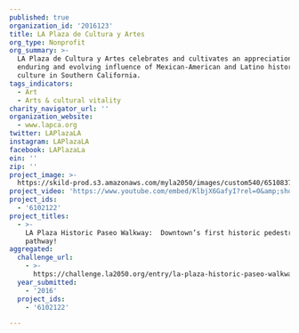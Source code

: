 ```yaml
---
published: true
organization_id: '2016123'
title: LA Plaza de Cultura y Artes
org_type: Nonprofit
org_summary: >-
  LA Plaza de Cultura y Artes celebrates and cultivates an appreciation for the
  enduring and evolving influence of Mexican-American and Latino history, art &
  culture in Southern California.
tags_indicators:
  - Art
  - Arts & cultural vitality
charity_navigator_url: ''
organization_website:
  - www.lapca.org
twitter: LAPlazaLA
instagram: LAPlazaLA
facebook: LAPlazaLa
ein: ''
zip: ''
project_image: >-
  https://skild-prod.s3.amazonaws.com/myla2050/images/custom540/6510837105741-team89.jpg
project_video: 'https://www.youtube.com/embed/KlbjX6GafyI?rel=0&amp;showinfo=0'
project_ids:
  - '6102122'
project_titles:
  - >-
    LA Plaza Historic Paseo Walkway:  Downtown’s first historic pedestrian
    pathway!
aggregated:
  challenge_url:
    - >-
      https://challenge.la2050.org/entry/la-plaza-historic-paseo-walkway-downtowns-first-historic-pedestrian-pathway!
  year_submitted:
    - '2016'
  project_ids:
    - '6102122'

---
```

